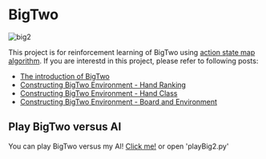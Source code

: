 # BigTwo

![big2](https://github.com/jh2525/BigTwo/assets/160830734/f91fde9f-3149-4dc9-8207-da56aed97cdb)

This project is for reinforcement learning of BigTwo using [action state map algorithm](https://github.com/jh2525/ACM). If you are interestd in this project, please refer to following posts:

- [The introduction of BigTwo](https://jh2525.github.io/bigtwo/The_introduction_of_Big_Two/)
- [Constructing BigTwo Environment - Hand Ranking](https://jh2525.github.io/bigtwo/HandRankingClass/)
- [Constructing BigTwo Environment - Hand Class](https://jh2525.github.io/bigtwo/HandClass/)
- [Constructing BigTwo Environment - Board and Environment](https://jh2525.github.io/bigtwo/Board-and-Environment-Class/)

## Play BigTwo versus AI

You can play BigTwo versus my AI! [Click me!](https://big2.fly.dev/main/) or open 'playBig2.py'